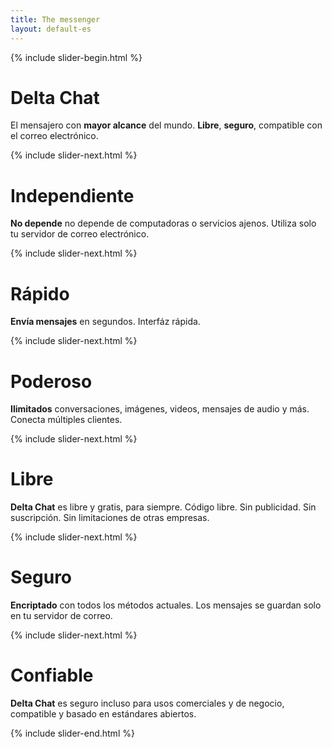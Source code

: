 ```yaml
---
title: The messenger
layout: default-es
---
```



{% include slider-begin.html %}

# Delta Chat
El mensajero con **mayor alcance** del mundo. **Libre**, **seguro**, compatible con el correo electrónico.

{% include slider-next.html %}

# Independiente
**No depende** no depende de computadoras o servicios ajenos. Utiliza solo tu servidor de correo electrónico.

{% include slider-next.html %}

# Rápido
**Envía mensajes** en segundos. Interfáz rápida.

{% include slider-next.html %}

# Poderoso
**Ilimitados** conversaciones, imágenes, videos, mensajes de audio y más. Conecta múltiples clientes.

{% include slider-next.html %}

# Libre
**Delta Chat** es libre y gratis, para siempre. Código libre. Sin publicidad. Sin suscripción. Sin limitaciones de otras empresas.

{% include slider-next.html %}

# Seguro
**Encriptado** con todos los métodos actuales. Los mensajes se guardan solo en tu servidor de correo.

{% include slider-next.html %}

# Confiable
**Delta Chat** es seguro incluso para usos comerciales y de negocio, compatible y basado en estándares abiertos.

{% include slider-end.html %}


